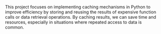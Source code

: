 This project focuses on implementing caching mechanisms in Python to improve efficiency by storing and reusing the results of expensive function calls or data retrieval operations. By caching results, we can save time and resources, especially in situations where repeated access to data is common.
